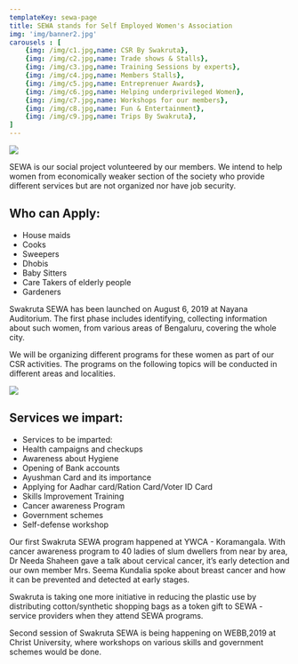 ```yaml
---
templateKey: sewa-page
title: SEWA stands for Self Employed Women's Association
img: 'img/banner2.jpg'
carousels : [
	{img: /img/c1.jpg,name: CSR By Swakruta},
    {img: /img/c2.jpg,name: Trade shows & Stalls},
    {img: /img/c3.jpg,name: Training Sessions by experts},
    {img: /img/c4.jpg,name: Members Stalls},
    {img: /img/c5.jpg,name: Entreprenuer Awards},
    {img: /img/c6.jpg,name: Helping underprivileged Women},
    {img: /img/c7.jpg,name: Workshops for our members},
    {img: /img/c8.jpg,name: Fun & Entertainment},
    {img: /img/c9.jpg,name: Trips By Swakruta},
]
---
```

![](http://www.swakruta.in/static/85976568287a517c9870ad87d786a8c7/07fe7/sewa2.jpg)

SEWA is our social project volunteered by our members. We intend to help women from economically weaker section of the society who provide different services but are not organized nor have job security.

## Who can Apply:
* House maids
* Cooks
* Sweepers
* Dhobis
* Baby Sitters
* Care Takers of elderly people
* Gardeners

Swakruta SEWA has been launched on August 6, 2019 at Nayana Auditorium. The first phase includes identifying, collecting information about such women, from various areas of Bengaluru, covering the whole city.

We will be organizing different programs for these women as part of our CSR activities. The programs on the following topics will be conducted in different areas and localities.

![](/img/sewa3.jpg)

## Services we impart:
* Services to be imparted:
* Health campaigns and checkups
* Awareness about Hygiene
* Opening of Bank accounts 
* Ayushman Card and its importance
* Applying for Aadhar card/Ration Card/Voter ID Card
* Skills Improvement Training
* Cancer awareness Program
* Government schemes
* Self-defense workshop

Our first Swakruta SEWA program happened at YWCA - Koramangala. With cancer awareness program to 40 ladies of slum dwellers from near by area, Dr Needa Shaheen gave a talk about cervical cancer, it’s early detection and our own member Mrs. Seema Kundalia spoke about breast cancer and how it can be prevented and detected at early stages.

Swakruta is taking one more initiative in reducing the plastic use by distributing cotton/synthetic shopping bags as a token gift to SEWA - service providers when they attend SEWA programs.

Second session of Swakruta SEWA is being happening on WEBB,2019 at Christ University, where workshops on various skills and government schemes would be done.
